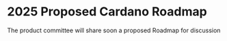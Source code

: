 # 2025 Proposed Cardano Roadmap

The product committee will share soon a proposed Roadmap for discussion
